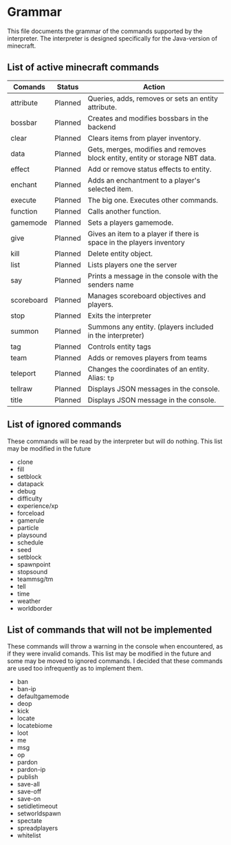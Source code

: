 # Grammar

This file documents the grammar of the commands supported by the interpreter. The interpreter is designed specifically for the Java-version of minecraft.

## List of active minecraft commands

|  Comands  | Status  | Action
|-----------|---------|-------
| attribute | Planned | Queries, adds, removes or sets an entity attribute.
| bossbar   | Planned | Creates and modifies bossbars in the backend
| clear     | Planned | Clears items from player inventory.
| data      | Planned | Gets, merges, modifies and removes block entity, entity or storage NBT data.
| effect    | Planned | Add or remove status effects to entity.
| enchant   | Planned | Adds an enchantment to a player's selected item.
| execute   | Planned | The big one. Executes other commands.
| function  | Planned | Calls another function.
| gamemode  | Planned | Sets a players gamemode.
| give      | Planned | Gives an item to a player if there is space in the players inventory
| kill      | Planned | Delete entity object.
| list      | Planned | Lists players one the server
| say       | Planned | Prints a message in the console with the senders name
| scoreboard| Planned | Manages scoreboard objectives and players.
| stop      | Planned | Exits the interpreter
| summon    | Planned | Summons any entity. (players included in the interpreter)
| tag       | Planned | Controls entity tags
| team      | Planned | Adds or removes players from teams
| teleport  | Planned | Changes the coordinates of an entity. Alias: `tp`
| tellraw   | Planned | Displays JSON messages in the console.
| title     | Planned | Displays JSON message in the console.



## List of ignored commands

These commands will be read by the interpreter but will do nothing. This list may be modified in the future

* clone
* fill
* setblock
* datapack
* debug
* difficulty
* experience/xp
* forceload
* gamerule
* particle
* playsound
* schedule
* seed
* setblock
* spawnpoint
* stopsound
* teammsg/tm
* tell
* time
* weather
* worldborder

## List of commands that will not be implemented

These commands will throw a warning in the console when encountered, as if they were invalid comands. This list may be modified in the future and some may be moved to ignored commands.
I decided that these commands are used too infrequently as to implement them.

* ban
* ban-ip
* defaultgamemode
* deop
* kick
* locate
* locatebiome
* loot
* me
* msg
* op
* pardon
* pardon-ip
* publish
* save-all
* save-off
* save-on
* setidletimeout
* setworldspawn
* spectate
* spreadplayers
* whitelist
